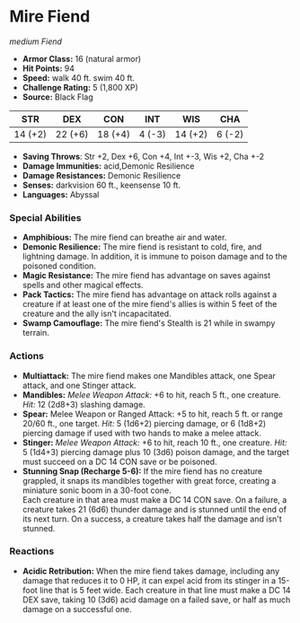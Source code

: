 # Mire Fiend

*medium* *Fiend*

- **Armor Class:** 16 (natural armor)
- **Hit Points:** 94 
- **Speed:** walk 40 ft. swim 40 ft.
- **Challenge Rating:** 5 (1,800 XP)
- **Source:** Black Flag

| STR | DEX | CON | INT | WIS | CHA |
| --- | --- | --- | --- | --- | --- |
| 14 (+2) | 22 (+6) | 18 (+4) | 4 (-3) | 14 (+2) | 6 (-2) |

- **Saving Throws**: Str +2, Dex +6, Con +4, Int +-3, Wis +2, Cha +-2
- **Damage Immunities:** acid,Demonic Resilience
- **Damage Resistances:** Demonic Resilience
- **Senses:** darkvision 60 ft., keensense 10 ft.
- **Languages:** Abyssal

### Special Abilities

- **Amphibious:** The mire fiend can breathe air and water.
- **Demonic Resilience:** The mire fiend is resistant to cold, fire, and lightning damage. In addition, it is immune to poison damage and to the poisoned condition.
- **Magic Resistance:** The mire fiend has advantage on saves against spells and other magical effects.
- **Pack Tactics:** The mire fiend has advantage on attack rolls against a creature if at least one of the mire fiend's allies is within 5 feet of the creature and the ally isn't incapacitated.
- **Swamp Camouflage:** The mire fiend's Stealth is 21 while in swampy terrain.

### Actions

- **Multiattack:** The mire fiend makes one Mandibles attack, one Spear attack, and one Stinger attack.
- **Mandibles:** _Melee Weapon Attack:_ +6 to hit, reach 5 ft., one creature. _Hit:_ 12 (2d8+3) slashing damage.
- **Spear:** Melee Weapon or Ranged Attack: +5 to hit, reach 5 ft. or range 20/60 ft., one target. _Hit:_ 5 (1d6+2) piercing damage, or 6 (1d8+2) piercing damage if used with two hands to make a melee attack.
- **Stinger:** _Melee Weapon Attack:_ +6 to hit, reach 10 ft., one creature. _Hit:_ 5 (1d4+3) piercing damage plus 10 (3d6) poison damage, and the target must succeed on a DC 14 CON save or be poisoned.
- **Stunning Snap (Recharge 5-6):** If the mire fiend has no creature grappled, it snaps its mandibles together with great force, creating a miniature sonic boom in a 30-foot cone.<br>Each creature in that area must make a DC 14 CON save. On a failure, a creature takes 21 (6d6) thunder damage and is stunned until the end of its next turn. On a success, a creature takes half the damage and isn't stunned.

### Reactions

- **Acidic Retribution:** When the mire fiend takes damage, including any damage that reduces it to 0 HP, it can expel acid from its stinger in a 15-foot line that is 5 feet wide. Each creature in that line must make a DC 14 DEX save, taking 10 (3d6) acid damage on a failed save, or half as much damage on a successful one.
